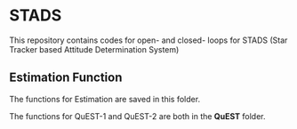 # STADS
This repository contains codes for open- and closed- loops for STADS (Star Tracker based Attitude Determination System)

## Estimation Function

The functions for Estimation are saved in this folder.

The functions for QuEST-1 and QuEST-2 are both in the **QuEST** folder.
